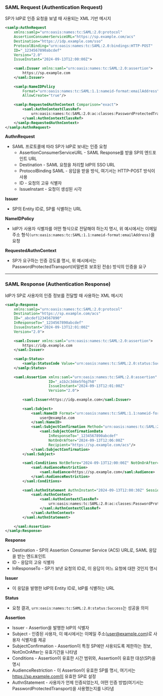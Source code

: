### SAML Request (Authentication Request)  
SP가 IdP로 인증 요청을 보낼 때 사용되는 XML 기반 메시지

``` xml
<samlp:AuthnRequest 
    xmlns:samlp="urn:oasis:names:tc:SAML:2.0:protocol" 
    AssertionConsumerServiceURL="https://sp.example.com/acs"
    Destination="https://idp.example.com/sso"
    ProtocolBinding="urn:oasis:names:tc:SAML:2.0:bindings:HTTP-POST" 
    ID="_1234567890abcdef" 
    Version="2.0" 
    IssueInstant="2024-09-13T12:00:00Z">
  
    <saml:Issuer xmlns:saml="urn:oasis:names:tc:SAML:2.0:assertion">
        https://sp.example.com
    </saml:Issuer>
  
    <samlp:NameIDPolicy 
        Format="urn:oasis:names:tc:SAML:1.1:nameid-format:emailAddress" 
        AllowCreate="true"/>
  
    <samlp:RequestedAuthnContext Comparison="exact">
        <saml:AuthnContextClassRef>
            urn:oasis:names:tc:SAML:2.0:ac:classes:PasswordProtectedTransport
        </saml:AuthnContextClassRef>
    </samlp:RequestedAuthnContext>
</samlp:AuthnRequest>
```

**AuthnRequest**  
* SAML 프로토콜에 따라 SP가 IdP로 보내는 인증 요청
   * AssertionConsumerServiceURL - SAML Response를 받을 SP의 엔드포인트 URL
   * Destination - SAML 요청을 처리할 IdP의 SSO URL
   * ProtocolBinding SAML - 응답을 받을 방식, 여기서는 HTTP-POST 방식이 사용
   * ID - 요청의 고유 식별자
   * IssueInstant - 요청이 생성된 시각
     
**Issuer**
* SP의 Entity ID로, SP를 식별하는 URL
  
**NameIDPolicy**
* IdP가 사용자 식별자를 어떤 형식으로 전달해야 하는지 명시, 위 예시에서는 이메일 주소 형식`(urn:oasis:names:tc:SAML:1.1:nameid-format:emailAddress)`을 요청
  
**RequestedAuthnContext**  
  * SP가 요구하는 인증 강도를 명시, 위 예시에서는 PasswordProtectedTransport(비밀번호 보호된 전송) 방식의 인증을 요구

- - -
###  SAML Response (Authentication Response)
IdP가 SP로 사용자의 인증 정보를 전달할 때 사용하는 XML 메시지  

``` xml
<samlp:Response 
    xmlns:samlp="urn:oasis:names:tc:SAML:2.0:protocol"
    Destination="https://sp.example.com/acs"
    ID="_abcdef1234567890"
    InResponseTo="_1234567890abcdef"
    IssueInstant="2024-09-13T12:01:00Z"
    Version="2.0">
  
    <saml:Issuer xmlns:saml="urn:oasis:names:tc:SAML:2.0:assertion">
        https://idp.example.com
    </saml:Issuer>
  
    <samlp:Status>
        <samlp:StatusCode Value="urn:oasis:names:tc:SAML:2.0:status:Success"/>
    </samlp:Status>
  
    <saml:Assertion xmlns:saml="urn:oasis:names:tc:SAML:2.0:assertion" 
                    ID="_a1b2c3d4e5f6g7h8"
                    IssueInstant="2024-09-13T12:01:00Z"
                    Version="2.0">
    
        <saml:Issuer>https://idp.example.com</saml:Issuer>
    
        <saml:Subject>
            <saml:NameID Format="urn:oasis:names:tc:SAML:1.1:nameid-format:emailAddress">
                user@example.com
            </saml:NameID>
            <saml:SubjectConfirmation Method="urn:oasis:names:tc:SAML:2.0:cm:bearer">
                <saml:SubjectConfirmationData 
                    InResponseTo="_1234567890abcdef"
                    NotOnOrAfter="2024-09-13T12:06:00Z"
                    Recipient="https://sp.example.com/acs"/>
            </saml:SubjectConfirmation>
        </saml:Subject>
    
        <saml:Conditions NotBefore="2024-09-13T12:00:00Z" NotOnOrAfter="2024-09-13T12:10:00Z">
            <saml:AudienceRestriction>
                <saml:Audience>https://sp.example.com</saml:Audience>
            </saml:AudienceRestriction>
        </saml:Conditions>
    
        <saml:AuthnStatement AuthnInstant="2024-09-13T12:00:30Z" SessionIndex="_a1b2c3d4">
            <saml:AuthnContext>
                <saml:AuthnContextClassRef>
                    urn:oasis:names:tc:SAML:2.0:ac:classes:PasswordProtectedTransport
                </saml:AuthnContextClassRef>
            </saml:AuthnContext>
        </saml:AuthnStatement>
    
    </saml:Assertion>
</samlp:Response>
```
**Response**  
* Destination - SP의 Assertion Consumer Service (ACS) URL로, SAML 응답을 받는 엔드포인트  
* ID - 응답의 고유 식별자  
* InResponseTo - SP가 보낸 요청의 ID로, 이 응답이 어느 요청에 대한 것인지 명시

**Issuer**  
* 이 응답을 발행한 IdP의 Entity ID로, IdP를 식별하는 URL

**Status**  
* 요청 결과, `urn:oasis:names:tc:SAML:2.0:status:Success`는 성공을 의미

**Assertion**
* Issuer - Assertion을 발행한 IdP의 식별자  
* Subject - 인증된 사용자, 이 예시에서는 이메일 주소(user@example.com)로 사용자 식별자를 제공  
* SubjectConfirmation - Assertion이 특정 SP에만 사용되도록 제한하는 정보, NotOnOrAfter는 유효기간을 나타냄  
* Conditions - Assertion이 유효한 시간 범위와, Assertion이 유효한 대상(SP)을 명시  
* AudienceRestriction - 이 Assertion이 유효한 SP를 명시, 여기서는 https://sp.example.com이 유효한 SP로 설정
* AuthnStatement - 사용자가 언제 인증되었는지, 어떤 인증 방법(여기서는 PasswordProtectedTransport)을 사용했는지를 나타냄
